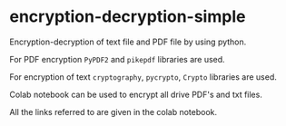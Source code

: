 # encryption-decryption-simple

Encryption-decryption of text file and PDF file by using python. 

For PDF encryption `PyPDF2` and `pikepdf` libraries are used.

For encryption of text `cryptography`, `pycrypto`, `Crypto` libraries are used.

Colab notebook can be used to encrypt all drive PDF's and txt files.

All the links referred to are given in the colab notebook.


